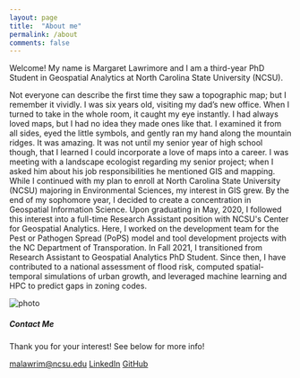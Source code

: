 ```yaml
---
layout: page
title:  "About me"
permalink: /about
comments: false
---
```


<div class="row justify-content-between">
<div class="col-md-8 pr-5">

<p>Welcome! My name is Margaret Lawrimore and I am a third-year PhD Student in Geospatial Analytics at North Carolina State University (NCSU). </p>

<p>Not everyone can describe the first time they saw a topographic map; but I remember it vividly. I was six years old, visiting my dad’s new office. When I turned to take in the whole room, it caught my eye instantly. I had always loved maps, but I had no idea they made ones like that. I examined it from all sides, eyed the little symbols, and gently ran my hand along the mountain ridges. It was amazing. It was not until my senior year of high school though, that I learned I could incorporate a love of maps into a career. I was meeting with a landscape ecologist regarding my senior project; when I asked him about his job responsibilities he mentioned GIS and mapping. While I continued with my plan to enroll at North Carolina State University (NCSU) majoring in Environmental Sciences, my interest in GIS grew. By the end of my sophomore year, I decided to create a concentration in Geospatial Information Science. Upon graduating in May, 2020, I followed this interest into a full-time Research Assistant position with NCSU's Center for Geospatial Analytics. Here, I worked on the development team for the Pest or Pathogen Spread (PoPS) model and tool development projects with the NC Department of Transporation. In Fall 2021, I transitioned from Research Assistant to Geospatial Analytics PhD Student. Since then, I have contributed to a national assessment of flood risk, computed spatial-temporal simulations of urban growth, and leveraged machine learning and HPC to predict gaps in zoning codes. </p>

</div>

<div class="col-md-4">

<div class="sticky-top sticky-top-80">

<p class="mb-5"><img class="shadow-lg" src="{{site.url}}/assets/images/about_me.jpg" alt="photo" /></p>

<h5>Contact Me</h5>

<p>Thank you for your interest! See below for more info! </p>

<a target="_blank" href="mailto: malawrim@ncsu.edu" class="btn btn-primary">malawrim@ncsu.edu</a> <a target="_blank" href="https://linkedin.com/in/margaret-lawrimore" class="btn btn-info">LinkedIn</a> <a target="_blank" href="https://github.com/malawrim" class="btn btn-secondary">GitHub</a> 
</div>
</div>
</div>